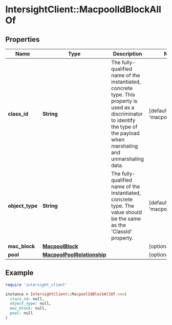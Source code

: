 # IntersightClient::MacpoolIdBlockAllOf

## Properties

| Name | Type | Description | Notes |
| ---- | ---- | ----------- | ----- |
| **class_id** | **String** | The fully-qualified name of the instantiated, concrete type. This property is used as a discriminator to identify the type of the payload when marshaling and unmarshaling data. | [default to &#39;macpool.IdBlock&#39;] |
| **object_type** | **String** | The fully-qualified name of the instantiated, concrete type. The value should be the same as the &#39;ClassId&#39; property. | [default to &#39;macpool.IdBlock&#39;] |
| **mac_block** | [**MacpoolBlock**](MacpoolBlock.md) |  | [optional] |
| **pool** | [**MacpoolPoolRelationship**](MacpoolPoolRelationship.md) |  | [optional] |

## Example

```ruby
require 'intersight_client'

instance = IntersightClient::MacpoolIdBlockAllOf.new(
  class_id: null,
  object_type: null,
  mac_block: null,
  pool: null
)
```

